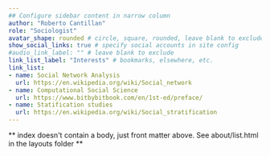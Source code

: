 ```yaml
---
## Configure sidebar content in narrow column
author: "Roberto Cantillan"
role: "Sociologist"
avatar_shape: rounded # circle, square, rounded, leave blank to exclude
show_social_links: true # specify social accounts in site config
#audio_link_label: "" # leave blank to exclude
link_list_label: "Interests" # bookmarks, elsewhere, etc.
link_list:
- name: Social Network Analysis
  url: https://en.wikipedia.org/wiki/Social_network
- name: Computational Social Science
  url: https://www.bitbybitbook.com/en/1st-ed/preface/
- name: Statification studies
  url: https://en.wikipedia.org/wiki/Social_stratification
---
```


** index doesn't contain a body, just front matter above.
See about/list.html in the layouts folder **